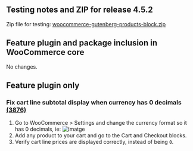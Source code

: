 ## Testing notes and ZIP for release 4.5.2

Zip file for testing: [woocommerce-gutenberg-products-block.zip](https://github.com/woocommerce/woocommerce-gutenberg-products-block/files/6022508/woocommerce-gutenberg-products-block.zip)

## Feature plugin and package inclusion in WooCommerce core

No changes.

## Feature plugin only

### Fix cart line subtotal display when currency has 0 decimals [(3876)](https://github.com/woocommerce/woocommerce-gutenberg-products-block/pull/3876)

1. Go to WooCommerce > Settings and change the currency format so it has 0 decimals, ie:
   ![imatge](https://user-images.githubusercontent.com/3616980/108694932-fae92d00-74ff-11eb-8ab5-d2038527ea98.png)
2. Add any product to your cart and go to the Cart and Checkout blocks.
3. Verify cart line prices are displayed correctly, instead of being `0`.

